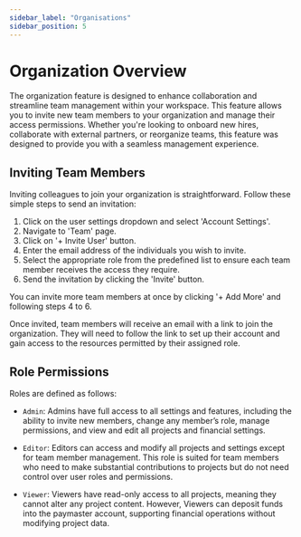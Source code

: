 ```yaml
---
sidebar_label: "Organisations"
sidebar_position: 5
---
```


# Organization Overview

The organization feature is designed to enhance collaboration and streamline team management within your workspace. 
This feature allows you to invite new team members to your organization and manage their access permissions. Whether you're looking to onboard new hires, collaborate with external partners, or reorganize teams, this feature was designed to provide you with a seamless management experience.

## Inviting Team Members

Inviting colleagues to join your organization is straightforward. Follow these simple steps to send an invitation:

1. Click on the user settings dropdown and select 'Account Settings'.
2. Navigate to 'Team' page.
3. Click on '+ Invite User' button.
4. Enter the email address of the individuals you wish to invite.
5. Select the appropriate role from the predefined list to ensure each team member receives the access they require.
6. Send the invitation by clicking the 'Invite' button.

You can invite more team members at once by clicking '+ Add More' and following steps 4 to 6.

Once invited, team members will receive an email with a link to join the organization. 
They will need to follow the link to set up their account and gain access to the resources permitted by their assigned role.

## Role Permissions

Roles are defined as follows:

- `Admin`: Admins have full access to all settings and features, including the ability to invite new members, change any member’s role, manage permissions, and view and edit all projects and financial settings.

- `Editor`: Editors can access and modify all projects and settings except for team member management. This role is suited for team members who need to make substantial contributions to projects but do not need control over user roles and permissions.

- `Viewer`: Viewers have read-only access to all projects, meaning they cannot alter any project content. However, Viewers can deposit funds into the paymaster account, supporting financial operations without modifying project data.
